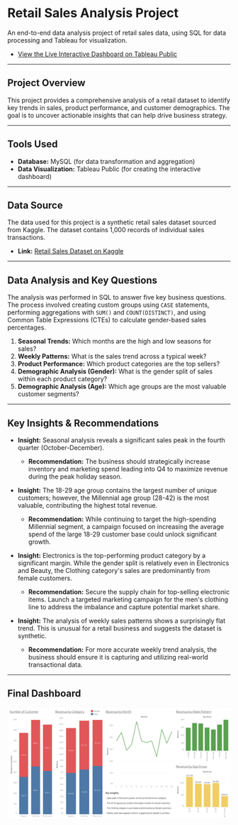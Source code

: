 # Retail Sales Analysis Project
An end-to-end data analysis project of retail sales data, using SQL for data processing and Tableau for visualization.
* [View the Live Interactive Dashboard on Tableau Public](https://public.tableau.com/app/profile/chun.kit.lai2955/viz/Retail_Tableau_17554517649470/1_1?publish=yes)

---

## Project Overview
This project provides a comprehensive analysis of a retail dataset to identify key trends in sales, product performance, and customer demographics. The goal is to uncover actionable insights that can help drive business strategy.

---

## Tools Used
* **Database:** MySQL (for data transformation and aggregation)
* **Data Visualization:** Tableau Public (for creating the interactive dashboard)

---

## Data Source
The data used for this project is a synthetic retail sales dataset sourced from Kaggle. The dataset contains 1,000 records of individual sales transactions.

* **Link:** [Retail Sales Dataset on Kaggle](https://www.kaggle.com/datasets/mohammadtalib786/retail-sales-dataset)
---

## Data Analysis and Key Questions

The analysis was performed in SQL to answer five key business questions. The process involved creating custom groups using `CASE` statements, performing aggregations with `SUM()` and `COUNT(DISTINCT)`, and using Common Table Expressions (CTEs) to calculate gender-based sales percentages.

1.  **Seasonal Trends:** Which months are the high and low seasons for sales?
2.  **Weekly Patterns:** What is the sales trend across a typical week?
3.  **Product Performance:** Which product categories are the top sellers?
4.  **Demographic Analysis (Gender):** What is the gender split of sales within each product category?
5.  **Demographic Analysis (Age):** Which age groups are the most valuable customer segments?

---

## Key Insights & Recommendations

* **Insight:** Seasonal analysis reveals a significant sales peak in the fourth quarter (October-December).
    * **Recommendation:** The business should strategically increase inventory and marketing spend leading into Q4 to maximize revenue during the peak holiday season.

* **Insight:** The 18-29 age group contains the largest number of unique customers; however, the Millennial age group (28-42) is the most valuable, contributing the highest total revenue.
    * **Recommendation:** While continuing to target the high-spending Millennial segment, a campaign focused on increasing the average spend of the large 18-29 customer base could unlock significant growth.

* **Insight:** Electronics is the top-performing product category by a significant margin. While the gender split is relatively even in Electronics and Beauty, the Clothing category's sales are predominantly from female customers.
    * **Recommendation:** Secure the supply chain for top-selling electronic items. Launch a targeted marketing campaign for the men's clothing line to address the imbalance and capture potential market share.

* **Insight:** The analysis of weekly sales patterns shows a surprisingly flat trend. This is unusual for a retail business and suggests the dataset is synthetic.
    * **Recommendation:** For more accurate weekly trend analysis, the business should ensure it is capturing and utilizing real-world transactional data.

---

## Final Dashboard

![Retail Sales Dashboard](dashboard_screenshot.png)
